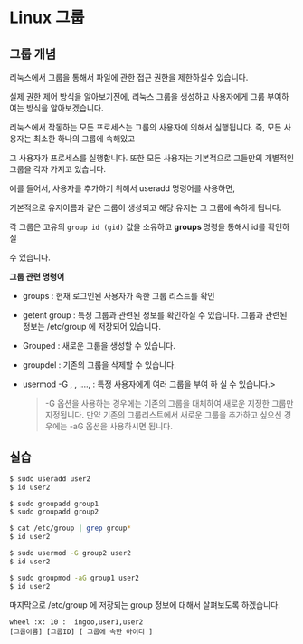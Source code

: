 # Linux 그룹



## 그룹 개념 



리눅스에서 그룹을 통해서 파일에 관한 접근 권한을 제한하실수 있습니다.

실제 권한 제어 방식을 알아보기전에, 리눅스 그룹을 생성하고 사용자에게 그룹 부여하여는 방식을 알아보겠습니다.



리눅스에서 작동하는 모든 프로세스는 그룹의 사용자에 의해서 실행됩니다. 즉, 모든 사용자는 최소한 하나의 그룹에 속해있고

그 사용자가 프로세스를 실행합니다. 또한 모든 사용자는 기본적으로 그들만의 개별적인 그룹을 각자 가지고 있습니다.

예를 들어서, 사용자를 추가하기 위해서 useradd 명령어를 사용하면, 

기본적으로 유저이름과 같은 그룹이 생성되고 해당 유저는 그 그룹에 속하게 됩니다.



각 그룹은 고유의 `group id (gid)` 값을 소유하고 **groups <group name>** 명령을 통해서 id를 확인하실

수 있습니다.



**그룹 관련 명령어**

- groups : 현재 로그인된 사용자가 속한 그룹 리스트를 확인

- getent group : 특정 그룹과 관련된 정보를 확인하실 수 있습니다. 그룹과 관련된 정보는 /etc/group 에 저장되어 있습니다.

- Grouped : 새로운 그룹을 생성할 수 있습니다.

- groupdel : 기존의 그룹을 삭제할 수 있습니다.

- usermod -G <group1>,  <group2> , ...., <groupN> : 특정 사용자에게 여러 그룹을 부여 하 실 수 있습니다.>

  > -G 옵션을 사용하는 경우에는 기존의 그룹을 대체하여 새로운 지정한 그룹만 지정됩니다. 만약 기존의 그룹리스트에서 새로운 그룹을 추가하고 싶으신 경우에는 -aG 옵션을  사용하시면 됩니다.





## 실습



```sh
$ sudo useradd user2
$ id user2

$ sudo groupadd group1
$ sudo groupadd group2

$ cat /etc/group | grep group*
$ id user2

$ sudo usermod -G group2 user2
$ id user2

$ sudo groupmod -aG group1 user2
$ id user2

```



마지막으로 /etc/group 에 저장되는 group 정보에 대해서 살펴보도록 하겠습니다.



```
wheel :x: 10 :  ingoo,user1,user2
[그룹이름] [그룹ID] [ 그룹에 속한 아이디 ]
```

